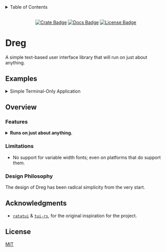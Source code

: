 <details>
<summary>Table of Contents</summary>

- [Dreg](#dreg)
  - [Examples](#examples)
  - [Overview](#overview)
    - [Features](#features)
    - [Limitations](#limitations)
    - [Design Philosophy](#design-philosophy)
  - [Acknowledgments](#acknowledgments)
  - [License](#license)

</details>

<!-- cargo-rdme start -->

<div align="center">

<br>[![Crate Badge]][Crate] [![Docs Badge]][Docs] [![License Badge]](./LICENSE)

</div>

# Dreg

A simple text-based user interface library that will run on just about anything.

## Examples

<details>
<summary>Simple Terminal-Only Application</summary>

```rust
use dreg::prelude::*;

fn main() -> Result<()> {
    let program = MyProgram { should_quit: false };
    let platform = CrosstermPlatform::new()?;

    run_program(program, platform)?;

    Ok(())
}

struct MyProgram {
    should_quit: bool,
}

impl Program for MyProgram {
    fn update(&mut self, frame: Frame) {
        // When the user presses `q`, the program safely exits.
        if frame.context.keys_down().contains(&Scancode::Q) {
            self.should_quit = true;
            return; // No need to render anything past this point.
        }
        frame.buffer.set_string(
            1, // Column index (x-coordinate).
            1, // Row index (y-coordinate).
            format!("KEYS DOWN: {:?}", frame.context.keys_down()),
            Style::new(), // No styling, cells will default to the user's terminal foreground color.
        );
    }

    fn on_platform_request(&self, request: &str) -> Option<&str> {
        // Terminals do not perform requests.
        None
    }

    fn should_exit(&self) -> bool {
        // This function is called every frame.
        self.should_quit
    }
}
```

</details>

## Overview

### Features

<details>
<summary><strong>Runs on just about anything.</strong></summary>

| Platform | Support |
| --- | --- |
| Terminal | ✔ Full support |
| Web | ✔ Mostly supported |
| Native | ✖ In progress |

</details>

### Limitations

- No support for variable width fonts; even on platforms that do support them.

### Design Philosophy

The design of Dreg has been radical simplicity from the very start.

## Acknowledgments

- [`ratatui`] & [`tui-rs`], for the original inspiration for the project.

## License

[MIT](./LICENSE)

[`ratatui`]: https://docs.rs/ratatui/latest/ratatui/
[`tui-rs`]: https://docs.rs/tui/latest/tui/
[Crate]: https://crates.io/crates/dreg
[Crate Badge]: https://img.shields.io/crates/v/dreg?logo=rust&style=flat-square&logoColor=E05D44&color=E05D44
[Docs Badge]: https://img.shields.io/docsrs/dreg?logo=rust&style=flat-square&logoColor=E05D44
[Docs]: https://docs.rs/dreg
[License Badge]: https://img.shields.io/crates/l/dreg?style=flat-square&color=1370D3
